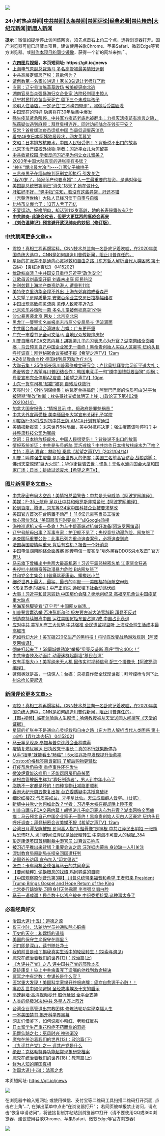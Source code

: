 ![](https://raw.githubusercontent.com/fqnews/bnews/master/64photo/fqnews-qr.jpg)

<div id="tt">
<h3>24小时热点禁闻|<a href="#%E4%B8%AD%E5%85%B1%E7%A6%81%E9%97%BB%E6%9B%B4%E5%A4%9A%E6%96%87%E7%AB%A0">中共禁闻</a>|<a href="#%E5%9B%BE%E7%89%87%E6%96%B0%E9%97%BB%E6%9B%B4%E5%A4%9A%E6%96%87%E7%AB%A0">头条禁闻</a>|<a href="#%E6%96%B0%E9%97%BB%E8%AF%84%E8%AE%BA%E6%9B%B4%E5%A4%9A%E6%96%87%E7%AB%A0">禁闻评论|<a href="#%E5%BF%85%E7%9C%8B%E7%BB%8F%E5%85%B8%E5%A5%BD%E6%96%87">经典必看|<a href="/video.md#%E7%A6%81%E7%89%87%E7%B2%BE%E9%80%89">禁片精选</a>|<a href="https://github.com/fqnews/djy/blob/master/gb/nf1351518.md#1">大纪元新闻</a>|<a href="https://github.com/fqnews/ntdtv/blob/master/gb/prog204.md#1">新唐人新闻</a></h3>
<div><b>提示：</b>微信如提示停止访问该网页，须先点击右上角三个点，选择浏览器打开。国产浏览器可能已屏蔽本项目，建议使用谷歌Chrome、苹果Safari、微软Edge等官方浏览器。或<a href="https://github.com/fqnews/bnews/blob/master/%E5%88%B6%E4%BD%9Cgit%E7%A6%81%E9%97%BB%E9%95%9C%E5%83%8F.md">制作本项目的同步镜像</a>，获得一个新的网址来推广。</div>
<ul>
<li><b><a href="http://d1.bdrive.tk/64.mp4" target="_blank">六四图片视频</a>，本页短网址: https://git.io/jnews</b></li>
<li><a href="/cnnews/20210414/1526211.md">上海电气原副总裁落马 多名高管被最美情妇迷倒</a></li>
<li><a href="/cnnews/20210415/1526442.md">中共高层定调房产税：意欲何为？</a></li>
<li><a href="/comments/20210415/1526380.md">请倒数第一名家长讲话！家长3句话让老师红了脸</a></li>
<li><a href="/cbnews/20210414/1526255.md">专家：辽宁号演练草草收场 被美舰逼向北逃</a></li>
<li><a href="/cbnews/20210415/1526451.md">湖南官员当众强暴海归女企业家 法院轻判理由惊人</a></li>
<li><a href="/cbnews/20210415/1526423.md">辽宁村民打疫苗当天死亡 留下三个未成年孩子</a></li>
<li><a href="/funmedia/20210415/1526597.md">聪明人住酒店，一定记住“三不碰四带走”，照做后受益匪浅</a></li>
<li><a href="/comments/20210415/1526614.md">中国现在的鸡娃 隐患将在30年后集中爆发</a></li>
<li><a href="/bannedvideo/20210415/1526431.md">强生疫苗紧急叫停，中共军方疫苗老底也被翻出；力推灭活疫苗有难言之隐，陈薇疑似遇到麻烦；拜登臭棋连连，同时访问陆台花钱买平安？</a></li>
<li><a href="/cnnews/20210415/1526653.md">反常？首批辉瑞疫苗运抵中国 当局低调屏蔽消息</a></li>
<li><a href="/lifebaike/20210414/1526284.md">看完49岁日本阿姨独居现状，网友羡慕哭</a></li>
<li><a href="/cbnews/20210415/1526542.md">文昭：日本排放核废水，中国人民很受伤！？背後说不出口的故事</a></li>
<li><a href="/cnnews/20210415/1526694.md">北京下令严控校外读物 学者：习近平女儿为何留美</a></li>
<li><a href="/cnnews/20210415/1526441.md">中共收紧校园 学者反问习近平为何让女儿留美？</a></li>
<li><a href="/finance/20210414/1526236.md">2020年中国大陆真实的通胀率有多猛？</a></li>
<li><a href="/cnnews/20210415/1526488.md">“神五”爆出最大冷门----江家父子摘桃子</a></li>
<li><a href="/worldnews/20210414/1526257.md">三贵州男子在缅甸被判死刑立即执行 引发关注</a></li>
<li><a href="/lifebaike/20210415/1526534.md">“我70岁了，倾家荡产也要离婚”：人一生最重要的投资，是选对伴侣</a></li>
<li><a href="/cnnews/20210414/1526298.md">美国副总统贺锦丽已“消失”18天了 她在做什么</a></li>
<li><a href="/health/20210415/1526600.md">肝脏好不好，“竖中指”先知，若没有这些异常，肝还不错</a></li>
<li><a href="/ssgc/20210415/1526420.md">〖兲朝浮世绘〗大陆人已经习惯于自审与自嗨</a></li>
<li><a href="/cnnews/20210414/1526259.md">比特币又爆仓了：13万人亏了71亿</a></li>
<li><a href="/lifebaike/20210415/1526616.md">不爱运动，好嗜肥肉，却活到112岁高龄，她的长寿秘籍仅有7字</a></li>
<li><b><a href="/comments/20200211/1275071.md" target="_blank">中共肺炎-此波会过去，但更大更猛烈的瘟疫会再来</a></b></li>
<li><b><a href="/comments/20200207/1272816.md" target="_blank">《刘伯温碑记》预言避开武汉肺炎的妙招（修订版）</a></b></li>
</ul>
</div>

<div class="catlist">
<h3><a href="/cbnews/" target="_blank">中共禁闻</a><span><a href="/cbnews/" target="_blank" rel="nofollow">更多文章>></a></span></h3>
<ul>
<li><a href="/comments/20210415/1526930.md" target="_blank">震惊！真相工程再爆猛料，CNN技术总监向一名卧底记着吹嘘，在2020年美国总统大选中，CNN是如何编造川普假新闻，阻止川普连任的。</a></li>
<li><a href="/comments/20210415/1526908.md" target="_blank">星际的扩张并不是通向心灵拯救和自由之路（东方哲人解析当代人类困惑  第十四讲）【袁红冰杏坛】 04152021</a></li>
<li><a href="/cbnews/20210415/1526898.md" target="_blank">忧政权崩溃？中共国安日重申习近平“政治安全”</a></li>
<li><a href="/cbnews/20210415/1526897.md" target="_blank">江歌母诉刘鑫案开庭 刘鑫未出庭 网民热议</a></li>
<li><a href="/cbnews/20210415/1526896.md" target="_blank">伯利兹籍上海地产商资助港人 遭重判11年</a></li>
<li><a href="/cbnews/20210415/1526878.md" target="_blank">美特使克里访华全程不外出 上海东郊宾馆戒备森严</a></li>
<li><a href="/cbnews/20210415/1526867.md" target="_blank">太失望？房屋质量差 安徽百余业主交房日拉横幅维权</a></li>
<li><a href="/cbnews/20210415/1526543.md" target="_blank">中国出现高致病禽流感 禽传人致死率近7成</a></li>
<li><a href="/cbnews/20210415/1526848.md" target="_blank">北京欢乐谷惊险一幕 多名儿童被倒挂高空1分钟</a></li>
<li><a href="/cbnews/20210415/1526847.md" target="_blank">沙尘暴再袭北京 网友：北京变北宋</a></li>
<li><a href="/cbnews/20210415/1526809.md" target="_blank">黑龙江一警察实名举报尚志市原公安局局长 泪流满面</a></li>
<li><a href="/cbnews/20210415/1526778.md" target="_blank">中共国台办嘲讽台湾缺水 台媒：广东更严重</a></li>
<li><a href="/cbnews/20210415/1526777.md" target="_blank">广东一市委书记全可文落马 当地民众放鞭炮庆祝</a></li>
<li><a href="/comments/20210415/1526725.md" target="_blank">川普自曝与FDA交恶内幕！胡锦涛儿子向习表忠心为升官？湖南网络全面瘫痪；马云预言自己中国企业家无一善终！黑命贵创始人买白人区豪宅 纽约头目呼吁调查；拜登秘密会议美媒不报【希望之声TV】12am</a></li>
<li><a href="/cbnews/20210415/1526662.md" target="_blank">AZ疫苗致命血栓 德国找到原因和治疗方法</a></li>
<li><a href="/comments/20210415/1526641.md" target="_blank">大咖云集！35位部长级川普幕僚成立研究会；卢比奥批拜登给习近平送大礼；老麦转变？希望与川普团结合作；韩国电竞手一句“赚中国钱就要当狗” 闯祸； 丹麦宣布完全停用AZ疫苗【希望之声TV】10pm</a></li>
<li><a href="/cbnews/20210415/1526629.md" target="_blank">山东一货车司机“超载”被罚 自残后获放行</a></li>
<li><a href="/cbnews/20210415/1526628.md" target="_blank">天亮时分：CNN阴谋续集；纳瓦罗单挑福奇；阿里巴巴案的性质可由34平台被限期“整改”推断；枕头哥社交媒体明天上线；（政论天下第402集 20210414）</a></li>
<li><a href="/cbnews/20210415/1526606.md" target="_blank">加拿大国安报告：“情报显示 中、俄政府是罪魁祸首 ”</a></li>
<li><a href="/cbnews/20210415/1526595.md" target="_blank">中共大外宣再受挫 美南缅因州大学宣布关闭孔子学院</a></li>
<li><a href="/cbnews/20210415/1526594.md" target="_blank">印度版F-35将成对抗中共王牌 AMCA计划有望通过</a></li>
<li><a href="/comments/20210415/1526584.md" target="_blank">美情报新报告：未来世界5种局面，美中对抗将决定；强生疫苗该叫停吗？中共整肃科技公司为哪般</a></li>
<li><a href="/cbnews/20210415/1526542.md" target="_blank">文昭：日本排放核废水，中国人民很受伤！？背後说不出口的故事</a></li>
<li><a href="/comments/20210415/1526536.md" target="_blank">情报系统听证：中共是头号威胁  弄巧成拙？中共炒作日本排放核废水为了啥？  主持：高洁  嘉宾：林晓旭  秦鹏【希望之声TV】(2021/04/14)</a></li>
<li><a href="/comments/20210415/1526514.md" target="_blank">川普：叫停强生疫苗 是对全世界人的伤害；美国三名前高官访台 战狼跳脚；佛州天空惊现&#8221;巨大火球&#8221; ；华尔街巨骗去世；怪象！无名水涌向国会大厦和国家广场；日本：排放过滤废水【希望之声TV】</a></li>

</ul>
</div>
<div class="catlist">
<h3><a href="/topimagenews/" target="_blank">图片新闻</a><span><a href="/topimagenews/" target="_blank" rel="nofollow">更多文章>></a></span></h3>
<ul>
<li><a href="/topimagenews/20210415/1526825.md" target="_blank">中共秘密布局太空战！美情报总监警告：中共是头号威胁【阿波罗网编译】</a></li>
<li><a href="/topimagenews/20210415/1526807.md" target="_blank">美媒：F-35上航母 足以让中共和俄罗斯非常紧张【阿波罗网编译】</a></li>
<li><a href="/topimagenews/20210415/1526708.md" target="_blank">轮到百度、腾讯、京东等!34家中国科技企业被要求整改</a></li>
<li><a href="/topimagenews/20210415/1526605.md" target="_blank">美国官方首次在台购置不动产！ 11.6亿元豪宅当员工宿舍</a></li>
<li><a href="/topimagenews/20210415/1526369.md" target="_blank">忧心房价泡沫 “美国房市何时要崩？”成Google热搜</a></li>
<li><a href="/topimagenews/20210414/1526047.md" target="_blank">海神巡逻机又多一条命！为与中俄高端对抗做好准备[阿波罗网编译]</a></li>
<li><a href="/topimagenews/20210414/1525949.md" target="_blank">辽宁号航母出事？军事专家：护卫舰不见了；央视竟批动漫危险，网友怒了</a></li>
<li><a href="/topimagenews/20210414/1525833.md" target="_blank">追查国际重要公告：此事已列为重点追查案例，必将追查到底</a></li>
<li><a href="/topimagenews/20210414/1525717.md" target="_blank">法国英国疫情两重天 背后有玄机？报告一个好消息</a></li>
<li><a href="/topimagenews/20210414/1525699.md" target="_blank">中国电信湖南网络全面瘫痪 网传电信一度答复“境外黑客DDOS洪水攻击” 官方否认</a></li>
<li><a href="/topimagenews/20210413/1525276.md" target="_blank">马云旗下曾捅出中共两大最高机密！习近平震怒秘密名单 江家资金狂逃</a></li>
<li><a href="/topimagenews/20210413/1525235.md" target="_blank">央视批小猪佩奇等动漫暴力危险 B站网友怒了</a></li>
<li><a href="/topimagenews/20210413/1525234.md" target="_blank">共和党金主集会 川普痛骂麦康诺、揶揄赵小兰</a></li>
<li><a href="/topimagenews/20210413/1525167.md" target="_blank">细说世界上最大、最猛、最贵的军舰——美国福特级航空母舰</a></li>
<li><a href="/topimagenews/20210413/1524952.md" target="_blank">K形复苏步向极端！中产正消失 通胀埋下社会动荡伏线</a></li>
<li><a href="/topimagenews/20210412/1524731.md" target="_blank">大事！习近平和普京较劲 中国房价会降？卖地创纪录 高福罕见承认中国疫苗重大缺点</a></li>
<li><a href="/topimagenews/20210412/1524357.md" target="_blank">美海军翘脚笑看“辽宁号” 中国网友崩溃…</a></li>
<li><a href="/topimagenews/20210412/1524286.md" target="_blank">川普誓言赢选举 否决彭斯和他 极左要左派大法官辞职 拜登不反对</a></li>
<li><a href="/topimagenews/20210412/1524221.md" target="_blank">制造商持续撤离中国 运往美国货柜东盟占逾2成 中国占比衰退</a></li>
<li><a href="/topimagenews/20210411/1523985.md" target="_blank">应对中共 美军AI有三大优势 中共强推 全民遭监视监听 上海成全球生活成本最高城市</a></li>
<li><a href="/topimagenews/20210411/1523973.md" target="_blank">宛如科幻大片！美军砸220亿生产的黑科技！将彻底改变战场游戏规则【阿波罗网编译】</a></li>
<li><a href="/topimagenews/20210411/1523871.md" target="_blank">彻底打起来了！58同城姚劲波“举报”贝壳反垄断 高呼“罚它40亿！”</a></li>
<li><a href="/topimagenews/20210411/1523675.md" target="_blank">中共审查殃及动画片 动漫迷群起翻墙“移民台湾”</a></li>
<li><a href="/topimagenews/20210410/1523449.md" target="_blank">仅有手指大小！美军纳米无人机 回传实时视频信号 配三个摄像头【阿波罗网编译】</a></li>
<li><a href="/topimagenews/20210410/1523285.md" target="_blank">蓬佩奥就是高，一语惊人；台媒：央视自作孽全球现世报；拜登控枪令刚下此州总检长要起诉</a></li>

</ul>
</div>
<div class="catlist">
<h3><a href="/comments/" target="_blank">新闻评论</a><span><a href="/comments/" target="_blank" rel="nofollow">更多文章>></a></span></h3>
<ul>
<li><a href="/comments/20210415/1526930.md" target="_blank">震惊！真相工程再爆猛料，CNN技术总监向一名卧底记着吹嘘，在2020年美国总统大选中，CNN是如何编造川普假新闻，阻止川普连任的。</a></li>
<li><a href="/comments/20210415/1526922.md" target="_blank">【图+视频】临死体验后人生彻悟：哈佛教授被从天堂送回人间撰写《天堂的证据》</a></li>
<li><a href="/comments/20210415/1526908.md" target="_blank">星际的扩张并不是通向心灵拯救和自由之路（东方哲人解析当代人类困惑  第十四讲）【袁红冰杏坛】 04152021</a></li>
<li><a href="/comments/20210415/1526871.md" target="_blank">马云罕见现身 参加与普京连线会全程噤声</a></li>
<li><a href="/comments/20210415/1526860.md" target="_blank">疫情复燃忧奥运 日执政党干事长：真的不行就果断停办</a></li>
<li><a href="/comments/20210415/1526788.md" target="_blank">从手“指甲”就能看出“肺癌”！5大征兆及早发现提升治愈率</a></li>
<li><a href="/comments/20210415/1526765.md" target="_blank">Costco价格标签隐含密码 了解后购物更轻松</a></li>
<li><a href="/comments/20210415/1526764.md" target="_blank">打疫苗后仍染疫 重症事件还在发生</a></li>
<li><a href="/comments/20210415/1526763.md" target="_blank">微波炉竟能这样用！还能帮厨房用品杀菌</a></li>
<li><a href="/comments/20210415/1526762.md" target="_blank">这根血管被医生称为“寡妇制造者”，男人到中年小心了</a></li>
<li><a href="/comments/20210415/1526761.md" target="_blank">脂肪不一定都是坏的！四种食物让减脂更顺利</a></li>
<li><a href="/comments/20210415/1526748.md" target="_blank">香港大纪元周五恢复出报 台立委质疑中共授意破坏</a></li>
<li><a href="/comments/20210415/1526727.md" target="_blank">细说红楼22  气质美如兰，才华阜比仙。天生成孤癖人皆罕。（廿贰）</a></li>
<li><a href="/comments/20210415/1526726.md" target="_blank">新版中共党史为何如此改？学者：习近平大权在握却晚上睡不着</a></li>
<li><a href="/comments/20210415/1526725.md" target="_blank">川普自曝与FDA交恶内幕！胡锦涛儿子向习表忠心为升官？湖南网络全面瘫痪；马云预言自己中国企业家无一善终！黑命贵创始人买白人区豪宅 纽约头目呼吁调查；拜登秘密会议美媒不报【希望之声TV】12am</a></li>
<li><a href="/comments/20210415/1526724.md" target="_blank">台湾日月潭龙脉被毁 民间高人指“九蛙叠像”是祸根 中共江泽民出阴招 一张照片恐怖吓人 坊间传闻江泽民是蛤蟆精转生 中南海不可告人的秘密_354</a></li>
<li><a href="/comments/20210415/1526706.md" target="_blank">彭定康促英国首相制裁中港官员 过百议员响应</a></li>
<li><a href="/comments/20210415/1526705.md" target="_blank">被习近平推出来背锅？重要会议之后 汪洋抵内蒙古 身边缺一人引关注</a></li>
<li><a href="/comments/20210415/1526704.md" target="_blank">深圳教育局原副局长探亲回国遭枉判</a></li>
<li><a href="/comments/20210415/1526703.md" target="_blank">法国外长访印 宣布加入“印太倡议”</a></li>
<li><a href="/comments/20210415/1526693.md" target="_blank">张杰：卡车司机金德强与马云的共同命运</a></li>
<li><a href="/comments/20210415/1526692.md" target="_blank">【要闻精粹】偷换概念的找碴 鸡同鸭讲的自嗨</a></li>
<li><a href="/comments/20210415/1526687.md" target="_blank">【中国观察原创音乐第3期】 川普总统带来福音和希望  王者归来 President Trump Brings Gospel and Hope Return of the King</a></li>
<li><a href="/comments/20210415/1526659.md" target="_blank">七常委行踪诡秘 习隐身11天终露面 李克强又唱白脸</a></li>
<li><a href="/comments/20210415/1526657.md" target="_blank">马云一语成谶！民企数十亿资产被夺 中纪委拒接案:这种事太多了</a></li>

</ul>
</div>

<div class="catlist">
<h3>必看经典好文</h3>
<ul>
<li><a href="/topimagenews/20180322/917868.md" target="_blank">治国大道(十五)：道德之源</a></li>
<li><a href="/health/20170626/780270.md" target="_blank">仅三小时，法轮功学员神通祛除心脏病</a></li>
<li><a href="/cbnews/20190219/1083302.md" target="_blank">历史的天空：和嫦娥的道缘</a></li>
<li><a href="/lifebaike/20200520/1331379.md" target="_blank">美国的保守主义保守在哪里？</a></li>
<li><a href="/tculture/20200803/1373949.md" target="_blank">闭门即是深山，读书随处净土</a></li>
<li><a href="/comments/20200715/1359453.md" target="_blank">我的前世是谁？揭秘真实生活中的轮回转生！(探索与洞见)</a></li>
<li><a href="/topimagenews/20180601/951286.md" target="_blank">魔鬼在统治着我们的世界(12)：政治篇(上)</a></li>
<li><a href="/bookonline/20131116/201047.md" target="_blank">《九评共产党》之八 评中国共产党的邪教本质</a></li>
<li><a href="/topimagenews/20210131/1478453.md" target="_blank">奇迹康复！染上中共病毒写了遗嘱的他找到救命秘诀</a></li>
<li><a href="/tculture/20200812/1378929.md" target="_blank">冥冥之中有定数：参谋长是什么官？</a></li>
<li><a href="/comments/20201115/1431139.md" target="_blank">医学重大发现！美国科学家揭开终极底牌：癌症自愈源于心脏！！</a></li>
<li><a href="/comments/20200618/1346823.md" target="_blank">瘟疫乱世中如何避祸 圣经故事埃及十灾的启示</a></li>
<li><a href="/comments/20210202/1479954.md" target="_blank">高速翻墙:高清视频秒开 超低延迟 全平台支持</a></li>
<li><a href="/cbnews/20210119/1470579.md" target="_blank">人类的终极对决❗中共 外星人齐上阵❓❗</a></li>
<li><a href="/comments/20200528/1335859.md" target="_blank">台湾企业高管退出宗教团体 修炼法轮功实现幸福人生</a></li>
<li><a href="/lifebaike/20210222/1491794.md" target="_blank">一本美国禁书 揭开科学界黑幕</a></li>
<li><a href="/comments/20200712/1359630.md" target="_blank">网友们借鉴下，如何说服小粉红、老粉红反共</a></li>
<li><a href="/comments/20210324/1511732.md" target="_blank">日本留学生严重花粉症不药而愈的奇迹</a></li>
<li><a href="/tculture/20190101/792550.md" target="_blank">乐舞仙踪之七：巫风时兴 神迹渐没</a></li>
<li><a href="/topimagenews/20180602/951960.md" target="_blank">魔鬼在统治着我们的世界(13)：政治篇(下)</a></li>
<li><a href="/bookonline/20131116/201056.md" target="_blank">《九评共产党》之一 评共产党是什么</a></li>
<li><a href="/comments/20200705/783265.md" target="_blank">绝密：克格勃特异功能超常现象研究档案</a></li>
<li><a href="/topimagenews/20180701/965109.md" target="_blank">魔鬼在统治着我们的世界(18)：教育篇(上)</a></li>
<li><a href="/comments/20200926/1403589.md" target="_blank">鲜为人知的民国真相</a></li>
<li><a href="/cbnews/20180320/916962.md" target="_blank">治国大道(十四)：法家之术</a></li>

</ul>
</div>

本页短网址: https://git.io/jnews

![](https://raw.githubusercontent.com/fqnews/bnews/master/64photo/fqnews-qr.jpg)

在浏览器中输入短网址 或使用微信、支付宝等二维码工具扫描二维码打开页面, 点击右上角"...", 在弹出菜单中点击“在浏览器打开”； 若网页被举报禁止访问，请点击“恢复申请访问”，将链接复制并粘贴到浏览器中打开（请不要使用QQ或360浏览器，建议使用谷歌Chrome、苹果Safari、微软Edge等官方浏览器）

![](https://raw.githubusercontent.com/fqnews/bnews/master/64photo/wx.jpg)